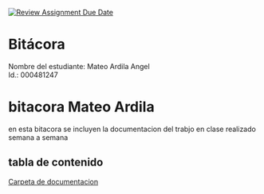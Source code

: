 [![Review Assignment Due Date](https://classroom.github.com/assets/deadline-readme-button-22041afd0340ce965d47ae6ef1cefeee28c7c493a6346c4f15d667ab976d596c.svg)](https://classroom.github.com/a/3WK28ho-)
# Bitácora
Nombre del estudiante: Mateo Ardila Angel  
Id.: 000481247

# bitacora Mateo Ardila 
en esta bitacora se incluyen la documentacion del trabjo en clase realizado semana a semana

## tabla de contenido 
[Carpeta de documentacion](prog-2510-git-github-Mt0812/docs/)



